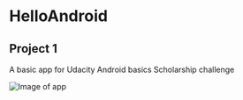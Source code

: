 # HelloAndroid

## Project 1

A basic app for Udacity Android basics Scholarship challenge 

![Image of app](https://ibb.co/fhJBd7)
